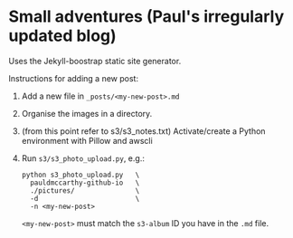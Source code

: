 # Small adventures (Paul's irregularly updated blog)

Uses the Jekyll-boostrap static site generator.

Instructions for adding a new post:

1. Add a new file in `_posts/<my-new-post>.md`

2. Organise the images in a directory.

3. (from this point refer to s3/s3_notes.txt) Activate/create a Python environment with Pillow and awscli

4. Run `s3/s3_photo_upload.py`, e.g.:
   ```
   python s3_photo_upload.py   \
     pauldmccarthy-github-io   \
     ./pictures/               \
     -d                        \
     -n <my-new-post>
   ```
   `<my-new-post>` must match the `s3-album` ID you have in the `.md` file.
